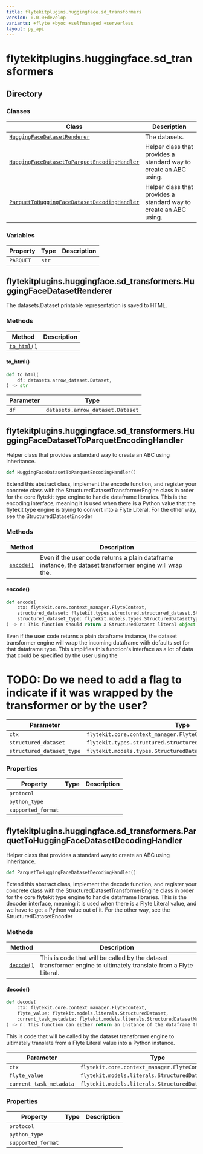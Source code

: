 ```yaml
---
title: flytekitplugins.huggingface.sd_transformers
version: 0.0.0+develop
variants: +flyte +byoc +selfmanaged +serverless
layout: py_api
---
```


# flytekitplugins.huggingface.sd_transformers

## Directory

### Classes

| Class | Description |
|-|-|
| [`HuggingFaceDatasetRenderer`](.././flytekitplugins.huggingface.sd_transformers#flytekitpluginshuggingfacesd_transformershuggingfacedatasetrenderer) | The datasets. |
| [`HuggingFaceDatasetToParquetEncodingHandler`](.././flytekitplugins.huggingface.sd_transformers#flytekitpluginshuggingfacesd_transformershuggingfacedatasettoparquetencodinghandler) | Helper class that provides a standard way to create an ABC using. |
| [`ParquetToHuggingFaceDatasetDecodingHandler`](.././flytekitplugins.huggingface.sd_transformers#flytekitpluginshuggingfacesd_transformersparquettohuggingfacedatasetdecodinghandler) | Helper class that provides a standard way to create an ABC using. |

### Variables

| Property | Type | Description |
|-|-|-|
| `PARQUET` | `str` |  |

## flytekitplugins.huggingface.sd_transformers.HuggingFaceDatasetRenderer

The datasets.Dataset printable representation is saved to HTML.


### Methods

| Method | Description |
|-|-|
| [`to_html()`](#to_html) |  |


#### to_html()

```python
def to_html(
    df: datasets.arrow_dataset.Dataset,
) -> str
```
| Parameter | Type |
|-|-|
| `df` | `datasets.arrow_dataset.Dataset` |

## flytekitplugins.huggingface.sd_transformers.HuggingFaceDatasetToParquetEncodingHandler

Helper class that provides a standard way to create an ABC using
inheritance.


```python
def HuggingFaceDatasetToParquetEncodingHandler()
```
Extend this abstract class, implement the encode function, and register your concrete class with the
StructuredDatasetTransformerEngine class in order for the core flytekit type engine to handle
dataframe libraries. This is the encoding interface, meaning it is used when there is a Python value that the
flytekit type engine is trying to convert into a Flyte Literal. For the other way, see
the StructuredDatasetEncoder



### Methods

| Method | Description |
|-|-|
| [`encode()`](#encode) | Even if the user code returns a plain dataframe instance, the dataset transformer engine will wrap the. |


#### encode()

```python
def encode(
    ctx: flytekit.core.context_manager.FlyteContext,
    structured_dataset: flytekit.types.structured.structured_dataset.StructuredDataset,
    structured_dataset_type: flytekit.models.types.StructuredDatasetType,
) -> n: This function should return a StructuredDataset literal object. Do not confuse this with the
```
Even if the user code returns a plain dataframe instance, the dataset transformer engine will wrap the
incoming dataframe with defaults set for that dataframe
type. This simplifies this function's interface as a lot of data that could be specified by the user using
the
# TODO: Do we need to add a flag to indicate if it was wrapped by the transformer or by the user?



| Parameter | Type |
|-|-|
| `ctx` | `flytekit.core.context_manager.FlyteContext` |
| `structured_dataset` | `flytekit.types.structured.structured_dataset.StructuredDataset` |
| `structured_dataset_type` | `flytekit.models.types.StructuredDatasetType` |

### Properties

| Property | Type | Description |
|-|-|-|
| `protocol` |  |  |
| `python_type` |  |  |
| `supported_format` |  |  |

## flytekitplugins.huggingface.sd_transformers.ParquetToHuggingFaceDatasetDecodingHandler

Helper class that provides a standard way to create an ABC using
inheritance.


```python
def ParquetToHuggingFaceDatasetDecodingHandler()
```
Extend this abstract class, implement the decode function, and register your concrete class with the
StructuredDatasetTransformerEngine class in order for the core flytekit type engine to handle
dataframe libraries. This is the decoder interface, meaning it is used when there is a Flyte Literal value,
and we have to get a Python value out of it. For the other way, see the StructuredDatasetEncoder



### Methods

| Method | Description |
|-|-|
| [`decode()`](#decode) | This is code that will be called by the dataset transformer engine to ultimately translate from a Flyte Literal. |


#### decode()

```python
def decode(
    ctx: flytekit.core.context_manager.FlyteContext,
    flyte_value: flytekit.models.literals.StructuredDataset,
    current_task_metadata: flytekit.models.literals.StructuredDatasetMetadata,
) -> n: This function can either return an instance of the dataframe that this decoder handles, or an iterator
```
This is code that will be called by the dataset transformer engine to ultimately translate from a Flyte Literal
value into a Python instance.



| Parameter | Type |
|-|-|
| `ctx` | `flytekit.core.context_manager.FlyteContext` |
| `flyte_value` | `flytekit.models.literals.StructuredDataset` |
| `current_task_metadata` | `flytekit.models.literals.StructuredDatasetMetadata` |

### Properties

| Property | Type | Description |
|-|-|-|
| `protocol` |  |  |
| `python_type` |  |  |
| `supported_format` |  |  |

